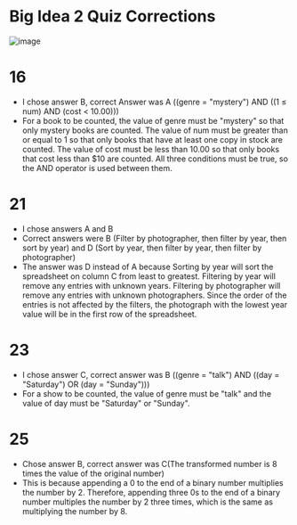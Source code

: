 # Big Idea 2 Quiz Corrections

 ![image](https://user-images.githubusercontent.com/111910633/227858093-99c00f86-5a66-48c9-853f-cdf157d924e4.png)

 # 16
 - I chose answer B, correct Answer was A ((genre = "mystery") AND ((1 ≤ num) AND (cost < 10.00)))
-  For a book to be counted, the value of genre must be "mystery" so that only mystery books are counted. The value of num must be greater than or equal to 1 so that only books that have at least one copy in stock are counted. The value of cost must be less than 10.00 so that only books that cost less than $10 are counted. All three conditions must be true, so the AND operator is used between them.

# 21
- I chose answers A and B
- Correct answers were B (Filter by photographer, then filter by year, then sort by year) and D (Sort by year, then filter by year, then filter by photographer)
- The answer was D instead of A because Sorting by year will sort the spreadsheet on column C from least to greatest. Filtering by year will remove any entries with unknown years. Filtering by photographer will remove any entries with unknown photographers. Since the order of the entries is not affected by the filters, the photograph with the lowest year value will be in the first row of the spreadsheet.

# 23
- I chose answer C, correct answer was B ((genre = "talk") AND ((day = "Saturday") OR (day = "Sunday")))
- For a show to be counted, the value of genre must be "talk" and the value of day must be "Saturday" or "Sunday".

# 25
- Chose answer B, correct answer was C(The transformed number is 8 times the value of the original number)
- This is because appending a 0 to the end of a binary number multiplies the number by 2. Therefore, appending three 0s to the end of a binary number multiples the number by 2 three times, which is the same as multiplying the number by 8.

